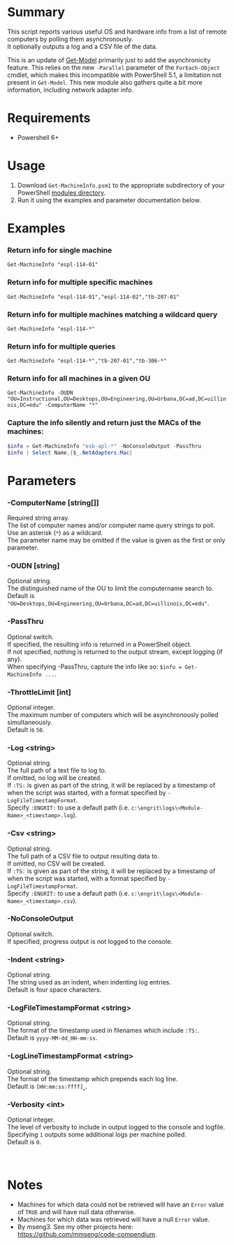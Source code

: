 # Summary
This script reports various useful OS and hardware info from a list of remote computers by polling them asynchronously.  
It optionally outputs a log and a CSV file of the data.  

This is an update of [Get-Model](https://github.com/engrit-illinois/Get-Model) primarily just to add the asynchronicity feature. This relies on the new `-Parallel` parameter of the `ForEach-Object` cmdlet, which makes this incompatible with PowerShell 5.1, a limitation not present in `Get-Model`. This new module also gathers quite a bit more information, including network adapter info.  

# Requirements
- Powershell 6+

# Usage
1. Download `Get-MachineInfo.psm1` to the appropriate subdirectory of your PowerShell [modules directory](https://github.com/engrit-illinois/how-to-install-a-custom-powershell-module).
2. Run it using the examples and parameter documentation below.

# Examples

### Return info for single machine
`Get-MachineInfo "espl-114-01"`

### Return info for multiple specific machines
`Get-MachineInfo "espl-114-01","espl-114-02","tb-207-01"`

### Return info for multiple machines matching a wildcard query
`Get-MachineInfo "espl-114-*"`

### Return info for multiple queries
`Get-MachineInfo "espl-114-*","tb-207-01","tb-306-*"`

### Return info for all machines in a given OU
`Get-MachineInfo -OUDN "OU=Instructional,OU=Desktops,OU=Engineering,OU=Urbana,DC=ad,DC=uillinois,DC=edu" -ComputerName "*"`

### Capture the info silently and return just the MACs of the machines:
```powershell
$info = Get-MachineInfo "esb-apl-*" -NoConsoleOutput -PassThru
$info | Select Name,{$_.NetAdapters.Mac}
```

# Parameters

### -ComputerName [string[]]
Required string array.  
The list of computer names and/or computer name query strings to poll.  
Use an asterisk (`*`) as a wildcard.  
The parameter name may be omitted if the value is given as the first or only parameter.   

### -OUDN [string]
Optional string.  
The distinguished name of the OU to limit the computername search to.  
Default is `"OU=Desktops,OU=Engineering,OU=Urbana,DC=ad,DC=uillinois,DC=edu"`.  

### -PassThru
Optional switch.  
If specified, the resulting info is returned in a PowerShell object.  
If not specified, nothing is returned to the output stream, except logging (if any).  
When specifying -PassThru, capture the info like so: `$info = Get-MachineInfo ...`.  

### -ThrottleLimit [int]
Optional integer.  
The maximum number of computers which will be asynchronously polled simultaneously.  
Default is `50`.   

### -Log \<string\>
Optional string.  
The full path of a text file to log to.  
If omitted, no log will be created.  
If `:TS:` is given as part of the string, it will be replaced by a timestamp of when the script was started, with a format specified by `-LogFileTimestampFormat`.  
Specify `:ENGRIT:` to use a default path (i.e. `c:\engrit\logs\<Module-Name>_<timestamp>.log`).  

### -Csv \<string\>
Optional string.  
The full path of a CSV file to output resulting data to.  
If omitted, no CSV will be created.  
If `:TS:` is given as part of the string, it will be replaced by a timestamp of when the script was started, with a format specified by `-LogFileTimestampFormat`.  
Specify `:ENGRIT:` to use a default path (i.e. `c:\engrit\logs\<Module-Name>_<timestamp>.csv`).  

### -NoConsoleOutput
Optional switch.  
If specified, progress output is not logged to the console.  

### -Indent \<string\>
Optional string.  
The string used as an indent, when indenting log entries.  
Default is four space characters.  

### -LogFileTimestampFormat \<string\>
Optional string.  
The format of the timestamp used in filenames which include `:TS:`.  
Default is `yyyy-MM-dd_HH-mm-ss`.  

### -LogLineTimestampFormat \<string\>
Optional string.  
The format of the timestamp which prepends each log line.  
Default is `[HH:mm:ss:ffff]⎵`.  

### -Verbosity \<int\>
Optional integer.  
The level of verbosity to include in output logged to the console and logfile.  
Specifying `1` outputs some additional logs per machine polled.  
Default is `0`.  
<br />
<br />

# Notes
- Machines for which data could not be retrieved will have an `Error` value of `TRUE` and will have null data otherwise.
- Machines for which data was retrieved will have a null `Error` value.
- By mseng3. See my other projects here: https://github.com/mmseng/code-compendium.
